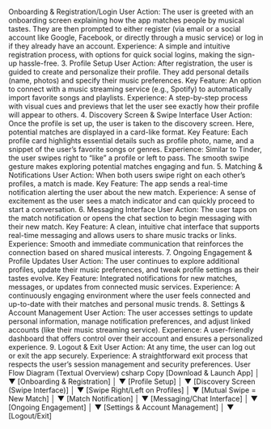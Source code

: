 Onboarding & Registration/Login
User Action:
The user is greeted with an onboarding screen explaining how the app matches people by musical tastes. They are then prompted to either register (via email or a social account like Google, Facebook, or directly through a music service) or log in if they already have an account.
Experience:
A simple and intuitive registration process, with options for quick social logins, making the sign-up hassle-free.
3. Profile Setup
User Action:
After registration, the user is guided to create and personalize their profile. They add personal details (name, photos) and specify their music preferences.
Key Feature:
An option to connect with a music streaming service (e.g., Spotify) to automatically import favorite songs and playlists.
Experience:
A step-by-step process with visual cues and previews that let the user see exactly how their profile will appear to others.
4. Discovery Screen & Swipe Interface
User Action:
Once the profile is set up, the user is taken to the discovery screen. Here, potential matches are displayed in a card-like format.
Key Feature:
Each profile card highlights essential details such as profile photo, name, and a snippet of the user’s favorite songs or genres.
Experience:
Similar to Tinder, the user swipes right to “like” a profile or left to pass. The smooth swipe gesture makes exploring potential matches engaging and fun.
5. Matching & Notifications
User Action:
When both users swipe right on each other’s profiles, a match is made.
Key Feature:
The app sends a real-time notification alerting the user about the new match.
Experience:
A sense of excitement as the user sees a match indicator and can quickly proceed to start a conversation.
6. Messaging Interface
User Action:
The user taps on the match notification or opens the chat section to begin messaging with their new match.
Key Feature:
A clean, intuitive chat interface that supports real-time messaging and allows users to share music tracks or links.
Experience:
Smooth and immediate communication that reinforces the connection based on shared musical interests.
7. Ongoing Engagement & Profile Updates
User Action:
The user continues to explore additional profiles, update their music preferences, and tweak profile settings as their tastes evolve.
Key Feature:
Integrated notifications for new matches, messages, or updates from connected music services.
Experience:
A continuously engaging environment where the user feels connected and up-to-date with their matches and personal music trends.
8. Settings & Account Management
User Action:
The user accesses settings to update personal information, manage notification preferences, and adjust linked accounts (like their music streaming service).
Experience:
A user-friendly dashboard that offers control over their account and ensures a personalized experience.
9. Logout & Exit
User Action:
At any time, the user can log out or exit the app securely.
Experience:
A straightforward exit process that respects the user’s session management and security preferences.
User Flow Diagram (Textual Overview)
csharp
Copy
[Download & Launch App]
           │
           ▼
 [Onboarding & Registration]
           │
           ▼
       [Profile Setup]
           │
           ▼
[Discovery Screen (Swipe Interface)]
           │
           ▼
 [Swipe Right/Left on Profiles]
           │
           ▼
 [Mutual Swipe = New Match]
           │
           ▼
   [Match Notification]
           │
           ▼
  [Messaging/Chat Interface]
           │
           ▼
   [Ongoing Engagement]
           │
           ▼
   [Settings & Account Management]
           │
           ▼
        [Logout/Exit]
